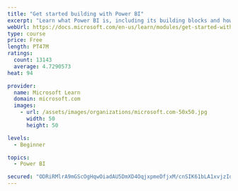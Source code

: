 ```yaml
---
title: "Get started building with Power BI"
excerpt: "Learn what Power BI is, including its building blocks and how they work together."
webUrl: https://docs.microsoft.com/en-us/learn/modules/get-started-with-power-bi/
type: course
price: Free
length: PT47M
ratings:
  count: 13143
  average: 4.7290573
heat: 94

provider:
  name: Microsoft Learn
  domain: microsoft.com
  images:
    - url: /assets/images/organizations/microsoft.com-50x50.jpg
      width: 50
      height: 50

levels:
  - Beginner

topics:
  - Power BI

secured: "ODRiRMlrA9mGScOgHqwOiadAU5DmXD4OqjxpmeDfjxM/cnSIK61bLA1xvjzIdTZ2yd/4DPqIQLs7fOm1s35dxP1h7G29rO7YpU/gyM5YygnrbLmG81gXRAz+3PPGdt6b3MrJOyCzEQjl2soJ6GeWcrdoRtHPekQs5NFBDaqeSa/Rp9LhZnGBCudssUge2XDKcaEFEXv7gGyo3v7nE5rKGS13AMeAS6lnAGa9c0XX+z+vorEf/tjXO+ci5Dgva8hzyqpF/DK19wIiSU8VblVkO7uoIyN/40Uv7GxOm3pbd9DWoCm5gDMWxIIt2cQuuzvdsIW6QNemC73YTdIVZ7MPGPV8QSZBDZlKp0LxWeqNojEeFZRKUKGMvysaqBsT7z0um+3bqxU7n8vr4KoZAy/fiA==;gSXuZds6IGY1KG9QTwfd7w=="
---
```


